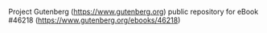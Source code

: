 Project Gutenberg (https://www.gutenberg.org) public repository for eBook #46218 (https://www.gutenberg.org/ebooks/46218)
